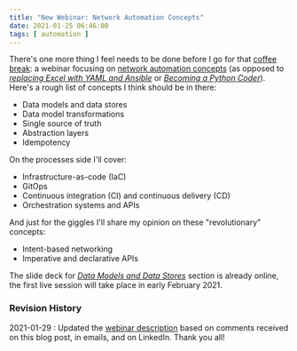 ```yaml
---
title: "New Webinar: Network Automation Concepts"
date: 2021-01-25 06:46:00
tags: [ automation ]
---
```

There's one more thing I feel needs to be done before I go for that [coffee break](https://blog.ipspace.net/2021/01/planning-coffee-break.html): a webinar focusing on [network automation concepts](https://www.ipspace.net/Network_Automation_Concepts) (as opposed to *[replacing Excel with YAML and Ansible](https://blog.ipspace.net/2017/05/looking-for-tool-to-create-device.html)* or *[Becoming a Python Coder](https://blog.ipspace.net/2020/11/growing-beyond-networking-skills.html)*). Here's a rough list of concepts I think should be in there:

* Data models and data stores
* Data model transformations
* Single source of truth
* Abstraction layers
* Idempotency
<!--more-->
On the processes side I'll cover:

* Infrastructure-as-code (IaC)
* GitOps
* Continuous integration (CI) and continuous delivery (CD)
* Orchestration systems and APIs

And just for the giggles I'll share my opinion on these "revolutionary" concepts:

* Intent-based networking
* Imperative and declarative APIs

The slide deck for *[Data Models and Data Stores](https://my.ipspace.net/bin/list?id=AutConcepts#DATAMODELS)* section is already online, the first live session will take place in early February 2021.

### Revision History

2021-01-29
: Updated the [webinar description](https://www.ipspace.net/Network_Automation_Concepts) based on comments received on this blog post, in emails, and on LinkedIn. Thank you all!
